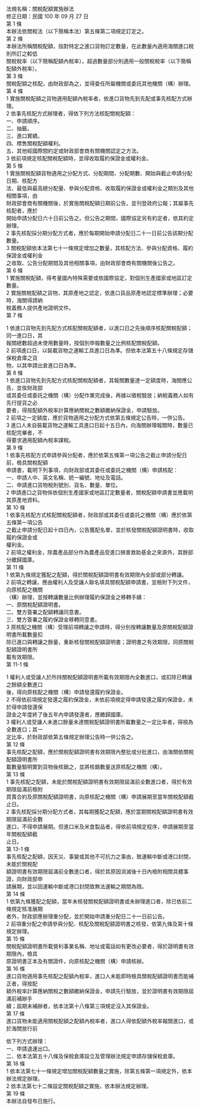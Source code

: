 法規名稱：關稅配額實施辦法  
修正日期：民國 100 年 09 月 27 日  
第 1 條  
本辦法依關稅法（以下簡稱本法）第五條第二項規定訂定之。  
第 2 條  
本辦法所稱關稅配額，指對特定之進口貨物訂定數量，在此數量內適用海關進口稅則所訂之較低  
關稅稅率（以下簡稱配額內稅率），超過數量部分則適用一般關稅稅率（以下簡稱配額外稅率）。  
第 3 條  
關稅配額之核配，由財政部為之，並得委任所屬機關或委託其他機關（構）辦理。  
第 4 條  
1 實施關稅配額之貨物適用配額內稅率者，依進口貨物先到先配或事先核配方式辦理。  
2 依事先核配方式辦理者，得依下列方法核配關稅配額：  
一、申請順序。  
二、抽籤。  
三、進口實績。  
四、標售關稅配額權利。  
五、其他經國際間約定或財政部會商有關機關認定之方法。  
3 依前項規定核配關稅配額時，並得收取履約保證金或權利金。  
第 5 條  
1 實施關稅配額貨物適用之分配方式、分配期間、分配期數、開始與截止申請分配日期、核配方  
法、最低與最高總分配量、參與分配資格、收取履約保證金或權利金之類別及其他相關事項，由  
財政部會商有關機關後，於實施關稅配額日期前公告，並刊登政府公報；其屬事先核配者，應於  
開始申請分配日六十日前公告之。但公告之期間，國際協定另有約定者，依其約定辦理。  
2 事先核配採分期分配方式者，應於每期開始申請分配日二十一日前公告該期分配數量。  
3 關稅配額依本法第七十一條規定增加之數量，其核配方法、參與分配資格、履約保證金或權利金  
之收取、公告分配期間及其他相關事項，由財政部會商有關機關後公告之。  
第 6 條  
1 實施關稅配額，得考量國內特殊需要或依國際協定，對個別生產國家或地區訂定數量。  
2 實施關稅配額之貨物，其原產地之認定，依進口貨品原產地認定標準辦理；必要時，海關得請納  
稅義務人提供產地證明文件。  
第 7 條  


1 依進口貨物先到先配方式核配關稅配額者，以進口日之先後順序核配關稅配額；同一進口日，其  
報關總數超過未使用數量時，按個別申報數量之比例核配關稅配額。  
2 前項進口日，以裝載貨物之運輸工具進口日為準。但依本法第五十八條規定存儲保稅倉庫之貨  
物，以其申請出倉進口日為準。  
第 8 條  
1 依進口貨物先到先配方式核配關稅配額者，其報關數量達一定額度時，海關應公告，並俟財政部  
或其委任或委託之機關（構）分配作業完成後，再據以徵稅驗放；納稅義務人如有先行提貨之必  
要者，得按配額外稅率計算應納關稅之數額繳納保證金，申請驗放。  
2 前項之一定額度，應於貨物適用之分配方式依第五條規定公告時，一併公告。  
3 進口人未自裝載貨物之運輸工具進口日起十五日內，向海關辦理報關時，數量已核配完畢者，不  
得要求適用配額內稅率課稅。  
第 9 條  
1 依事先核配方式申請參與分配者，應於依第五條第一項公告之截止申請分配日前，檢具關稅配額  
申請書，載明下列事項，向財政部或其委任或委託之機關（構）申請核配：  
一、申請人中、英文名稱、統一編號、地址及電話。  
二、申請進口貨物稅則號別、貨名、數量、單位。  
2 申請進口之貨物係依個別生產國家或地區訂定數量者，關稅配額申請書並應載明其原產地資料。  
第 10 條  
1 依事先核配方式核配關稅配額者，財政部或其委任或委託之機關（構）應於依第五條第一項公告  
之截止申請分配日起十四日內，公告獲配名單，並於核發關稅配額證明書時，收取履約保證金或  
權利金。  
2 前項之權利金，除農產品部分作為農產品受進口損害救助基金之來源外，其餘部分繳歸國庫。  
第 11 條  
1 依第九條規定獲配之配額，得於關稅配額證明書有效期限內全部或部分轉讓。  
2 前項之轉讓，應由權利人及受讓人聯名填具關稅配額申請書，並檢附下列文件，向原核配之機關  
（構）辦理，並按轉讓數量比例辦理履約保證金之移轉手續：  
一、原關稅配額證明書。  
二、雙方簽署之配額轉讓同意書。  
三、雙方簽署之履約保證金移轉同意書。  
3 原核配之機關（構）受理前項轉讓之申請時，得分別按轉讓數量及原關稅配額證明書所載數量扣  
除已進口與轉讓之餘量，重新核發關稅配額證明書；證明書之有效期限，同原關稅配額證明書所  
載有效期限。  
第 11-1 條  


1 權利人或受讓人於所持關稅配額證明書所載有效期限內全數進口，或扣除已轉讓之餘額全數進口  
後，得向原核配之機關（構）申請發還履約保證金。  
2 不得依前項規定發還之履約保證金，未依前項規定得申請發還之履約保證金，未於得申請發還保  
證金之年度終了後五年內申請發還者，應繳歸國庫。  
3 權利人或受讓人未進口餘量未達關稅配額證明書所載數量之一定比率者，得視為全數進口；其一  
定比率，於財政部依第五條規定辦理公告時一併公告之。  
第 12 條  
事先核配之配額，應於關稅配額證明書有效期限內整批或分批進口，由海關依關稅配額證明書所  
載數量驗明實到貨物後核銷之，並將核銷數量送原核配之機關（構）。  
第 13 條  
1 事先核配之配額，未能於關稅配額證明書有效期限屆滿前全數進口者，得於有效期限屆滿前檢附  
買賣合約及原關稅配額證明書，向原核配之機關（構）申請展期至當年關稅配額截止日。  
2 事先核配採分期分配方式者，其每期獲配之配額，應於當期關稅配額證明書有效期限屆滿前全數  
進口，不得申請展期。但進口米及米食製品者，得依前項規定程序，申請展期至當年關稅配額截  
止日。  
第 13-1 條  
事先核配之配額，因天災、事變或其他不可抗力之事由，致運輸中斷或港口封閉，未能於關稅配  
額證明書有效期限屆滿前全數進口者，得於其原因消滅後十日內檢附相關具體事證，向財政部申  
請展期，並以因運輸中斷或港口封閉致無法運輸之期間為限。  
第 14 條  
1 依第九條獲配之配額，當年未核發關稅配額證明書或未辦理進口者，除已依前二條規定核准展期  
者外，財政部應辦理重分配，並於開始申請重分配日二十一日前公告。  
2 前項重分配之申請參與分配、核配及關稅配額證明書之核發，依第九條及第十條規定辦理。  
第 15 條  
關稅配額證明書所載營利事業名稱、地址或電話如有更改必要者，得於證明書有效期限內，檢具  
原證明書正本及有關證件，向原核配之機關（構）申請核辦。  
第 16 條  
進口貨物適用事先核配之配額內稅率，進口人未能即時檢具關稅配額證明書而能補正者，得按配  
額外稅率計算應納關稅之數額繳納保證金，申請先行驗放，並於證明書有效期限屆滿前補辦手  
續；屆期未補辦者，依本法第十八條第三項規定沒入其保證金。  
第 17 條  
進口貨物未能適用關稅配額之配額內稅率者，進口人得依配額外稅率報關進口，或於海關放行前  


依下列方式辦理：  
一、申請退運出口。  
二、依本法第五十八條及保稅倉庫設立及管理辦法規定申請存儲保稅倉庫。  
第 18 條  
1 依本法第七十一條規定增加關稅配額數量之實施，除第五條第一項規定外，依本辦法規定辦理。  
2 依本法第七十二條設定關稅配額之實施，依本辦法規定辦理。  
第 19 條  
本辦法自發布日施行。  


